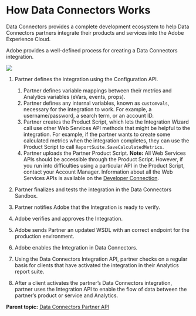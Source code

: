# How Data Connectors Works

Data Connectors provides a complete development ecosystem to help Data Connectors partners integrate their products and services into the Adobe Experience Cloud.

Adobe provides a well-defined process for creating a Data Connectors integration.

![](overview.png)

1.  Partner defines the integration using the Configuration API.

    1.  Partner defines variable mappings between their metrics and Analytics variables \(eVars, events, props\).
    2.  Partner defines any internal variables, known as `customvals`, necessary for the integration to work. For example, a username/password, a search term, or an account ID.
    3.  Partner creates the Product Script, which lets the Integration Wizard call use other Web Services API methods that might be helpful to the integration. For example, if the partner wants to create some calculated metrics when the integration completes, they can use the Product Script to call `ReportSuite.SaveCalculatedMetrics`.
    4.  Partner uploads the Partner Product Script.
    **Note:** All Web Services APIs should be accessible through the Product Script. However, if you run into difficulties using a particular API in the Product Script, contact your Account Manager. Information about all the Web Services APIs is available on the [Developer Connection](https://marketing.adobe.com/developer).

2.  Partner finalizes and tests the integration in the Data Connectors Sandbox.
3.  Partner notifies Adobe that the Integration is ready to verify.
4.  Adobe verifies and approves the Integration.
5.  Adobe sends Partner an updated WSDL with an correct endpoint for the production environment.
6.  Adobe enables the Integration in Data Connectors.
7.  Using the Data Connectors Integration API, partner checks on a regular basis for clients that have activated the integration in their Analytics report suite.
8.  After a client activates the partner’s Data Connectors integration, partner uses the Integration API to enable the flow of data between the partner’s product or service and Analytics.

**Parent topic:** [Data Connectors Partner API](../Overview/c_genapi_overview.md)


